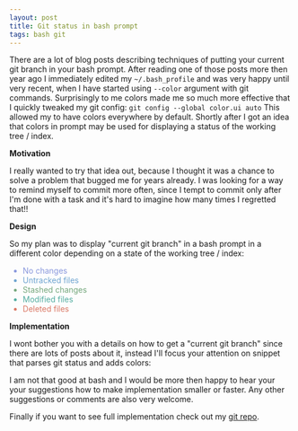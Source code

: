 ```yaml
---
layout: post
title: Git status in bash prompt
tags: bash git
---
```


There are a lot of blog posts describing techniques of putting your current git
branch in your bash prompt. After reading one of those posts more then year ago
I immediately edited my `~/.bash_profile` and was very happy until very recent,
when I have started using `--color` argument with git commands. Surprisingly to
me colors made me so much more effective that I quickly tweaked my git config:
`git config --global color.ui auto` This allowed my to have colors everywhere by
default. Shortly after I got an idea that colors in prompt may be used for
displaying a status of the working tree / index.

**Motivation**

I really wanted to try that idea out, because I thought it was a chance to solve
a problem that bugged me for years already. I was looking for a way to remind
myself to commit more often, since I tempt to commit only after I'm done with a
task and it's hard to imagine how many times I regretted that!!

**Design**

So my plan was to display "current git branch" in a bash prompt in a different
color depending on a state of the working tree / index:

<ul>
  <li style='color:#8998DD'>No changes</li>
  <li style='color:#6EA4D0'>Untracked files</li>
  <li style='color:#74A77C'>Stashed changes</li>
  <li style='color:#53ADA0'>Modified files</li>
  <li style='color:#DA7865'>Deleted files</li>
</ul>

**Implementation**

I wont bother you with a details on how to get a "current git branch" since
there are lots of posts about it, instead I'll focus your attention on snippet
that parses git status and adds colors:

<script src="http://gist.github.com/564751.js">
<pre><div class="line" id="LC1"><span class="nv">txtblk</span><span class="o">=</span><span class="s1">'\033[0;30m'</span> <span class="c"># Black - Regular</span></div><div class="line" id="LC2"><span class="nv">txtred</span><span class="o">=</span><span class="s1">'\033[0;31m'</span> <span class="c"># Red</span></div><div class="line" id="LC3"><span class="nv">txtgrn</span><span class="o">=</span><span class="s1">'\033[0;32m'</span> <span class="c"># Green</span></div><div class="line" id="LC4"><span class="nv">txtylw</span><span class="o">=</span><span class="s1">'\033[0;33m'</span> <span class="c"># Yellow</span></div><div class="line" id="LC5"><span class="nv">txtblu</span><span class="o">=</span><span class="s1">'\033[0;34m'</span> <span class="c"># Blue</span></div><div class="line" id="LC6"><span class="nv">txtpur</span><span class="o">=</span><span class="s1">'\033[0;35m'</span> <span class="c"># Purple</span></div><div class="line" id="LC7"><span class="nv">txtcyn</span><span class="o">=</span><span class="s1">'\033[0;36m'</span> <span class="c"># Cyan</span></div><div class="line" id="LC8"><span class="nv">txtwht</span><span class="o">=</span><span class="s1">'\033[0;37m'</span> <span class="c"># White</span></div><div class="line" id="LC9"><span class="nv">bldblk</span><span class="o">=</span><span class="s1">'\033[1;30m'</span> <span class="c"># Black - Bold</span></div><div class="line" id="LC10"><span class="nv">bldred</span><span class="o">=</span><span class="s1">'\033[1;31m'</span> <span class="c"># Red</span></div><div class="line" id="LC11"><span class="nv">bldgrn</span><span class="o">=</span><span class="s1">'\033[1;32m'</span> <span class="c"># Green</span></div><div class="line" id="LC12"><span class="nv">bldylw</span><span class="o">=</span><span class="s1">'\033[1;33m'</span> <span class="c"># Yellow</span></div><div class="line" id="LC13"><span class="nv">bldblu</span><span class="o">=</span><span class="s1">'\033[1;34m'</span> <span class="c"># Blue</span></div><div class="line" id="LC14"><span class="nv">bldpur</span><span class="o">=</span><span class="s1">'\033[1;35m'</span> <span class="c"># Purple</span></div><div class="line" id="LC15"><span class="nv">bldcyn</span><span class="o">=</span><span class="s1">'\033[1;36m'</span> <span class="c"># Cyan</span></div><div class="line" id="LC16"><span class="nv">bldwht</span><span class="o">=</span><span class="s1">'\033[1;37m'</span> <span class="c"># White</span></div><div class="line" id="LC17"><span class="nv">unkblk</span><span class="o">=</span><span class="s1">'\033[4;30m'</span> <span class="c"># Black - Underline</span></div><div class="line" id="LC18"><span class="nv">undred</span><span class="o">=</span><span class="s1">'\033[4;31m'</span> <span class="c"># Red</span></div><div class="line" id="LC19"><span class="nv">undgrn</span><span class="o">=</span><span class="s1">'\033[4;32m'</span> <span class="c"># Green</span></div><div class="line" id="LC20"><span class="nv">undylw</span><span class="o">=</span><span class="s1">'\033[4;33m'</span> <span class="c"># Yellow</span></div><div class="line" id="LC21"><span class="nv">undblu</span><span class="o">=</span><span class="s1">'\033[4;34m'</span> <span class="c"># Blue</span></div><div class="line" id="LC22"><span class="nv">undpur</span><span class="o">=</span><span class="s1">'\033[4;35m'</span> <span class="c"># Purple</span></div><div class="line" id="LC23"><span class="nv">undcyn</span><span class="o">=</span><span class="s1">'\033[4;36m'</span> <span class="c"># Cyan</span></div><div class="line" id="LC24"><span class="nv">undwht</span><span class="o">=</span><span class="s1">'\033[4;37m'</span> <span class="c"># White</span></div><div class="line" id="LC25"><span class="nv">bakblk</span><span class="o">=</span><span class="s1">'\033[40m'</span>   <span class="c"># Black - Background</span></div><div class="line" id="LC26"><span class="nv">bakred</span><span class="o">=</span><span class="s1">'\033[41m'</span>   <span class="c"># Red</span></div><div class="line" id="LC27"><span class="nv">badgrn</span><span class="o">=</span><span class="s1">'\033[42m'</span>   <span class="c"># Green</span></div><div class="line" id="LC28"><span class="nv">bakylw</span><span class="o">=</span><span class="s1">'\033[43m'</span>   <span class="c"># Yellow</span></div><div class="line" id="LC29"><span class="nv">bakblu</span><span class="o">=</span><span class="s1">'\033[44m'</span>   <span class="c"># Blue</span></div><div class="line" id="LC30"><span class="nv">bakpur</span><span class="o">=</span><span class="s1">'\033[45m'</span>   <span class="c"># Purple</span></div><div class="line" id="LC31"><span class="nv">bakcyn</span><span class="o">=</span><span class="s1">'\033[46m'</span>   <span class="c"># Cyan</span></div><div class="line" id="LC32"><span class="nv">bakwht</span><span class="o">=</span><span class="s1">'\033[47m'</span>   <span class="c"># White</span></div><div class="line" id="LC33"><span class="nv">txtrst</span><span class="o">=</span><span class="s1">'\033[m'</span>   <span class="c"># Text Reset</span></div><div class="line" id="LC34"><br></div><div class="line" id="LC35">__vcs_status<span class="o">()</span> <span class="o">{</span></div><div class="line" id="LC36">&nbsp;&nbsp;<span class="k">if </span><span class="nb">type</span> -p __git_ps1; <span class="k">then</span></div><div class="line" id="LC37"><span class="k">    </span><span class="nv">branch</span><span class="o">=</span><span class="k">$(</span>__git_ps1<span class="k">)</span></div><div class="line" id="LC38">&nbsp;&nbsp;<span class="k">else</span></div><div class="line" id="LC39"><span class="k">    </span><span class="nv">branch</span><span class="o">=</span><span class="k">$(</span>git branch --no-color 2&gt; /dev/null | sed -e <span class="s1">'/^[^*]/d'</span> -e <span class="s1">'s/* \(.*\)/(\1)/'</span><span class="k">)</span></div><div class="line" id="LC40">&nbsp;&nbsp;<span class="k">fi</span></div><div class="line" id="LC41"><span class="k">  if</span> <span class="o">[</span> <span class="nv">$branch</span> <span class="o">]</span>; <span class="k">then</span></div><div class="line" id="LC42">&nbsp;&nbsp;&nbsp;&nbsp;<span class="c"># not updated</span></div><div class="line" id="LC43">&nbsp;&nbsp;&nbsp;&nbsp;<span class="nv">color</span><span class="o">=</span><span class="s2">"${txtpur}"</span></div><div class="line" id="LC44">&nbsp;&nbsp;&nbsp;&nbsp;<span class="nv">status</span><span class="o">=</span><span class="k">$(</span>git status --porcelain 2&gt; /dev/null<span class="k">)</span></div><div class="line" id="LC45">&nbsp;&nbsp;&nbsp;&nbsp;<span class="c"># if we have non untracked files (blue)</span></div><div class="line" id="LC46">&nbsp;&nbsp;&nbsp;&nbsp;<span class="k">if</span> <span class="k">$(</span><span class="nb">echo</span> <span class="s2">"$status"</span> | grep <span class="s1">'?? '</span> &amp;&gt; /dev/null<span class="k">)</span>; <span class="k">then</span></div><div class="line" id="LC47"><span class="k">      </span><span class="nv">color</span><span class="o">=</span><span class="s2">"${txtblu}"</span></div><div class="line" id="LC48">&nbsp;&nbsp;&nbsp;&nbsp;<span class="k">fi</span></div><div class="line" id="LC49">&nbsp;&nbsp;&nbsp;&nbsp;<span class="c">#  added to index (green)</span></div><div class="line" id="LC50">&nbsp;&nbsp;&nbsp;&nbsp;<span class="k">if</span> <span class="k">$(</span><span class="nb">echo</span> <span class="s2">"$status"</span> | grep <span class="s1">'^A  '</span> &amp;&gt; /dev/null<span class="k">)</span>; <span class="k">then</span></div><div class="line" id="LC51"><span class="k">      </span><span class="nv">color</span><span class="o">=</span><span class="s2">"${txtgrn}"</span></div><div class="line" id="LC52">&nbsp;&nbsp;&nbsp;&nbsp;<span class="k">fi</span></div><div class="line" id="LC53">&nbsp;&nbsp;&nbsp;&nbsp;<span class="c"># updated in index (Cyan)</span></div><div class="line" id="LC54">&nbsp;&nbsp;&nbsp;&nbsp;<span class="k">if</span> <span class="k">$(</span><span class="nb">echo</span> <span class="s2">"$status"</span> | grep <span class="s1">'^ M '</span> &amp;&gt; /dev/null<span class="k">)</span>; <span class="k">then</span></div><div class="line" id="LC55"><span class="k">      </span><span class="nv">color</span><span class="o">=</span><span class="s2">"${txtcyn}"</span></div><div class="line" id="LC56">&nbsp;&nbsp;&nbsp;&nbsp;<span class="k">fi</span></div><div class="line" id="LC57">&nbsp;&nbsp;&nbsp;&nbsp;<span class="c">#  deleted from index (red)</span></div><div class="line" id="LC58">&nbsp;&nbsp;&nbsp;&nbsp;<span class="k">if</span> <span class="k">$(</span><span class="nb">echo</span> <span class="s2">"$status"</span> | grep <span class="s1">'^ D '</span> &amp;&gt; /dev/null<span class="k">)</span>; <span class="k">then</span></div><div class="line" id="LC59"><span class="k">      </span><span class="nv">color</span><span class="o">=</span><span class="s2">"${txtred}"</span></div><div class="line" id="LC60">&nbsp;&nbsp;&nbsp;&nbsp;<span class="k">fi</span></div><div class="line" id="LC61"><span class="k">    </span><span class="nb">echo</span> -e <span class="nv">$color</span></div><div class="line" id="LC62">&nbsp;&nbsp;<span class="k">fi</span></div><div class="line" id="LC63"><span class="o">}</span></div><div class="line" id="LC64"><br></div></pre>
</script>

I am not that good at bash and I would be more then happy to hear your
your suggestions how to make implementation smaller or faster. Any other
suggestions or comments are also very welcome.

Finally if you want to see full implementation check out my
[git repo][repo].

[repo]:http://github.com/Gozala/.bash "git repo with my bash config"

